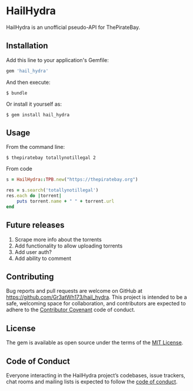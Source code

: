 # HailHydra

HailHydra is an unofficial pseudo-API for ThePirateBay.

## Installation

Add this line to your application's Gemfile:

```ruby
gem 'hail_hydra'
```

And then execute:

    $ bundle

Or install it yourself as:

    $ gem install hail_hydra

## Usage

From the command line:
```
$ thepiratebay totallynotillegal 2
```

From code
```ruby
s = HailHydra::TPB.new("https://thepiratebay.org")

res = s.search('totallynotillegal')
res.each do |torrent|
    puts torrent.name + " " + torrent.url
end

```

## Future releases
1. Scrape more info about the torrents
2. Add functionality to allow uploading torrents
3. Add user auth?
4. Add ability to comment

## Contributing

Bug reports and pull requests are welcome on GitHub at https://github.com/Gr3atWh173/hail_hydra. This project is intended to be a safe, welcoming space for collaboration, and contributors are expected to adhere to the [Contributor Covenant](http://contributor-covenant.org) code of conduct.

## License

The gem is available as open source under the terms of the [MIT License](https://opensource.org/licenses/MIT).

## Code of Conduct

Everyone interacting in the HailHydra project’s codebases, issue trackers, chat rooms and mailing lists is expected to follow the [code of conduct](https://github.com/Gr3atWh173/hail_hydra/blob/master/CODE_OF_CONDUCT.md).
